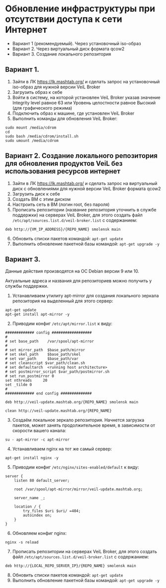 # Обновление инфраструктуры при отсутствии доступа к сети Интернет

- Вариант 1 (рекомендуемый). Через установочный iso-образ
- Вариант 2. Через виртуальный диск формата qcow2
- Вариант 3. Создание локального репозитория

## Вариант 1.
1. Зайти в ЛК https://lk.mashtab.org/ и сделать запрос на установочный iso-образ для нужной версии VeiL Broker
2. Загрузить образ к себе
3. Войти в систему, на которой установлен VeiL Broker указав значение Integrity level равное 63 или Уровень целостности равное Высокий (для графического режима)
3. Подключить образ к машине, где установлен VeiL Broker
4. Выполнить команды для обновления VeiL Broker:
```
sudo mount /media/cdrom
cd
sudo bash /media/cdrom/install.sh
sudo umount /media/cdrom
```
## Вариант 2. Создание локального репозитория для обновления продуктов VeiL без использования ресурсов интернет

1. Зайти в ЛК https://lk.mashtab.org/ и сделать запрос на виртуальный диск с обновлениями для нужной версии VeiL Broker формата qcow2
2. Загрузить диск к себе
3. Создать ВМ с этим диском
4. Настроить сеть в ВМ (логин root, без пароля)
5. Прописать репозитории (название репозитория уточнить в службе поддержки) на серверах VeiL Broker, для этого создать файл `/etc/apt/sources.list.d/veil-broker.list` с содержанием:
```
deb http://{VM_IP_ADDRESS}/{REPO_NAME} smolensk main
```
6. Обновить списки пакетов командой: `apt-get update`
7. Выполнить обновление пакетной базы командой: `apt-get upgrade -y`

## Вариант 3.

Данные действия производятся на ОС Debian версии 9 или 10.

Актуальные адреса и названия для репозиториев можно получить у службы поддержки.

1. Устанавливаем утилиту apt-mirror для создания локального зеркала репозитория на выделенный для этого сервер:
```
apt-get update
apt-get install apt-mirror -y
```
2. Приводим конфиг `/etc/apt/mirror.list` к виду:
```
############# config ##################
#
# set base_path    /var/spool/apt-mirror
#
# set mirror_path  $base_path/mirror
# set skel_path    $base_path/skel
# set var_path     $base_path/var
# set cleanscript $var_path/clean.sh
# set defaultarch  <running host architecture>
# set postmirror_script $var_path/postmirror.sh
# set run_postmirror 0
set nthreads     20
set _tilde 0
#
############# end config ##############

deb http://veil-update.mashtab.org/{REPO_NAME} smolensk main

clean http://veil-update.mashtab.org/{REPO_NAME}
```
3. Создаём локальное зеркало репозитория. Начнется загрузка пакетов, может занять продолжительное время, в зависимости от скорости вашего канала:
```
su - apt-mirror -c apt-mirror
```
4. Устанавливаем nginx на тот же самый сервер:
```
apt-get install nginx -y
```
5. Приводим конфиг `/etc/nginx/sites-enabled/default` к виду:
```
server {
    listen 80 default_server;

    root /var/spool/apt-mirror/mirror/veil-update.mashtab.org;

    server_name _;

    location / {
        try_files $uri $uri/ =404;
        autoindex on;
    }
}
```
6. Обновляем конфиг nginx:
```
nginx -s reload
```
7. Прописать репозитории на серверах VeiL Broker, для этого создать файл `/etc/apt/sources.list.d/veil-broker.list` с содержанием:
```
deb http://{LOCAL_REPO_SERVER_IP}/{REPO_NAME} smolensk main
```
8. Обновить списки пакетов командой: `apt-get update`
9. Выполнить обновление пакетной базы командой: `apt-get upgrade -y`